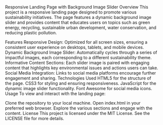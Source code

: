 Responsive Landing Page with Background Image Slider
Overview
This project is a responsive landing page designed to promote various sustainability initiatives. The page features a dynamic background image slider and provides content that educates users on topics such as green energy, recycling, sustainable urban development, water conservation, and reducing plastic pollution.

Features
Responsive Design: Optimized for all screen sizes, ensuring a consistent user experience on desktops, tablets, and mobile devices.
Dynamic Background Image Slider: Automatically cycles through a series of impactful images, each corresponding to a different sustainability theme.
Informative Content Sections: Each slider image is paired with engaging content that highlights key environmental issues and actions users can take.
Social Media Integration: Links to social media platforms encourage further engagement and sharing.
Technologies Used
HTML5 for the structure of the page.
CSS3 for styling and ensuring responsiveness.
JavaScript for the dynamic image slider functionality.
Font Awesome for social media icons.
Usage
To view and interact with the landing page:

Clone the repository to your local machine.
Open index.html in your preferred web browser.
Explore the various sections and engage with the content.
License
This project is licensed under the MIT License. See the LICENSE file for more details.
